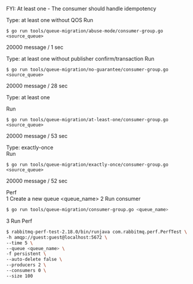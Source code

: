 FYI: At least one - The consumer should handle idempotency

Type: at least one without QOS
Run
```
$ go run tools/queue-migration/abuse-mode/consumer-group.go <source_queue>
```
20000 message / 1 sec

Type: at least one without publisher confirm/transaction
Run
```
$ go run tools/queue-migration/no-guarantee/consumer-group.go <source_queue>
```
20000 message / 28 sec

Type: at least one

Run
```
$ go run tools/queue-migration/at-least-one/consumer-group.go <source_queue>
```
20000 message / 53 sec

Type: exactly-once  
Run
```
$ go run tools/queue-migration/exactly-once/consumer-group.go <source_queue>
```
20000 message / 52 sec

Perf  
1 Create a new queue <queue_name>
2 Run consumer
```sh
$ go run tools/queue-migration/consumer-group.go <queue_name>
```

3 Run Perf
```sh
$ rabbitmq-perf-test-2.18.0/bin/runjava com.rabbitmq.perf.PerfTest \
-h amqp://guest:guest@localhost:5672 \
--time 5 \
--queue <queue_name> \
-f persistent \
--auto-delete false \
--producers 2 \
--consumers 0 \
--size 100
```
